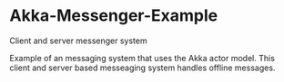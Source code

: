 # Akka-Messenger-Example
Client and server messenger system

Example of an messaging system that uses the Akka actor model. This client and server based messeaging system handles offline messages.


